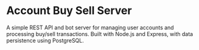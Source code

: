 
# Account Buy Sell Server
A simple REST API and bot server for managing user accounts and processing buy/sell transactions.
Built with Node.js and Express, with data persistence using PostgreSQL.
